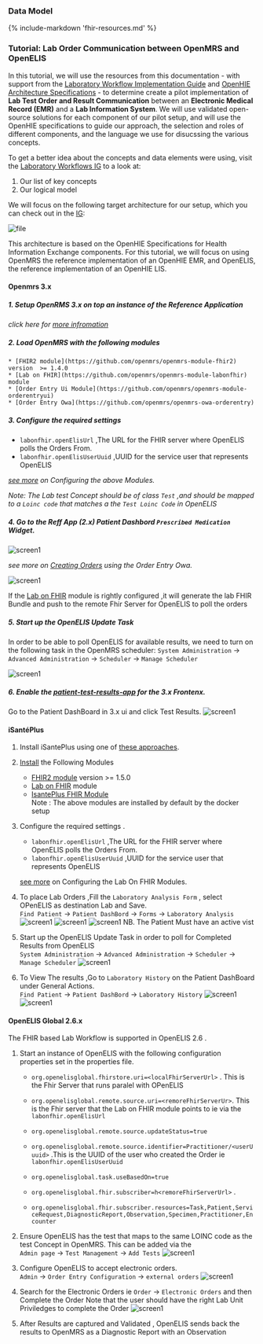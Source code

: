 

### Data Model
{%
    include-markdown 'fhir-resources.md'
%}

### Tutorial: Lab Order Communication between OpenMRS and OpenELIS

In this tutorial, we will use the resources from this documentation - with support from the [Laboratory Workflow Implementation Guide]() and [OpenHIE Architecture Specifications]() - to determine create a pilot implementation of **Lab Test Order and Result Communication** between an **Electronic Medical Record (EMR)** and a **Lab Information System**. We will use validated open-source solutions for each component of our pilot setup, and will use the OpenHIE specifications to guide our approach, the selection and roles of different components, and the language we use for disucssing the various concepts. 

To get a better idea about the concepts and data elements were using, visit the [Laboratory Workflows IG]() to a look at:
1. Our list of key concepts
2. Our logical model

We will focus on the following target architecture for our setup, which you can check out in the [IG]():

![file](../diagrams/out/hie-setup-overview.png)

This architecture is based on the OpenHIE Specifications for Health Information Exchange components. For this tutorial, we
will focus on using OpenMRS the reference implementation of an OpenHIE EMR, and OpenELIS, the reference implementation of an OpenHIE LIS. 
#### Openmrs 3.x

##### 1. Setup OpenRMS 3.x on top an instance of the Reference Application 
*click here for [more infromation](https://wiki.openmrs.org/display/projects/3.x+Implementer+Documentation)*

##### 2. Load OpenMRS with the following modules
    * [FHIR2 module](https://github.com/openmrs/openmrs-module-fhir2) version  >= 1.4.0 
    * [Lab on FHIR](https://github.com/openmrs/openmrs-module-labonfhir) module 
    * [Order Entry Ui Module](https://github.com/openmrs/openmrs-module-orderentryui)
    * [Order Entry Owa](https://github.com/openmrs/openmrs-owa-orderentry)   

##### 3. Configure the required settings 
  * `labonfhir.openElisUrl` ,The URL for the FHIR server where OpenELIS polls the Orders From.
  * `labonfhir.openElisUserUuid` ,UUID for the service user that represents OpenELIS 

*[see more](https://github.com/openmrs/openmrs-module-labonfhir#usage) on Configuring the above Modules.*

*Note: The Lab test Concept should be of class `Test` ,and should be mapped to a  `Loinc code` that matches a the `Test Loinc Code` in OpenELIS*


##### 4. Go to the Reff App (2.x) Patient Dashbord  `Prescribed Medication` Widget.
![screen1](img/widget.png) 

*see more on [Creating Orders](https://wiki.openmrs.org/display/projects/Order+Entry+UI+End+User+Guide+for+Creating+Drug+Orders) using the Order Entry Owa.*

![screen1](img/order.png)

If the [Lab on FHIR](https://github.com/openmrs/openmrs-module-labonfhir) module is rightly configured ,it will generate the lab FHIR Bundle and push to the remote Fhir Server for OpenELIS to poll the orders

##### 5. Start up the OpenELIS Update Task
In order to be able to poll OpenELIS for available results, we need to turn on the following task in the OpenMRS scheduler:
`System Administration` → `Advanced Administration` → `Scheduler` → `Manage Scheduler`

![screen1](img/omrsoe1.png)

##### 6. Enable the [patient-test-results-app](https://github.com/openmrs/openmrs-esm-patient-chart/tree/master/packages/esm-patient-test-results-app) for the 3.x Frontenx.
Go to the Patient DashBoard in 3.x ui and click Test Results. 
![screen1](img/test-results.png)

#### iSantéPlus
1. Install iSantePlus using one of [these approaches](https://github.com/IsantePlus/isanteplus_installation#isanteplus-installation).
	

1. [Install](https://wiki.openmrs.org/display/docs/Administering+Modules) the Following Modules
    * [FHIR2 module](https://github.com/openmrs/openmrs-module-fhir2) version  >= 1.5.0 
    * [Lab on FHIR](https://github.com/openmrs/openmrs-module-labonfhir) module 
    * [IsantePlus FHIR Module](https://github.com/IsantePlus/openmrs-module-isanteplus-fhir)  
  Note : The above modules are installed by default by the docker setup 

2. Configure the required settings .
    * `labonfhir.openElisUrl` ,The URL for the FHIR server where OpenELIS polls the Orders From.
    * `labonfhir.openElisUserUuid` ,UUID for the service user that represents OpenELIS 

    [see more](https://github.com/openmrs/openmrs-module-labonfhir#usage) on Configuring the Lab On FHIR Modules.  

3. To place Lab Orders ,Fill  the `Laboratory Analysis Form`  , select OPenELIS as destination Lab and Save.     
`Find Patient` → `Patient DashBord` → `Forms` → `Laboratory Analysis`
![screen1](img/dashbordForms.png)
![screen1](img/formslabAnalysis.png)
![screen1](img/labAnanlyisisForm.png)
NB. The Patient Must have an active vist

4. Start up the OpenELIS Update Task in order to poll for Completed Results from OpenELIS   
 `System Administration` → `Advanced Administration` → `Scheduler` → `Manage Scheduler`
 ![screen1](img/omrsoe1.png)

5. To View The results ,Go to `Laboratory History` on the Patient DashBoard under General Actions.     
`Find Patient` → `Patient DashBord` → `Laboratory History`
![screen1](img/dashbordLabHistory.png)
![screen1](img/labHistory.png)

#### OpenELIS Global 2.6.x 
The FHIR based Lab Workflow is supported in OpenELIS 2.6 .  

1. Start an instance of OpenELIS with the following configuration properties set in the properties file.

    * `org.openelisglobal.fhirstore.uri=<localFhirServerUrl>` . This is the Fhir Server that runs paralel with OPenELIS

    * `org.openelisglobal.remote.source.uri=<remoreFhirServerUr>`. This is the Fhir server that the Lab on FHIR module points to ie via the `labonfhir.openElisUrl`
    * `org.openelisglobal.remote.source.updateStatus=true`
    *  `org.openelisglobal.remote.source.identifier=Practitioner/<userUuuid>` .This is the UUID of the user who created the Order ie `labonfhir.openElisUserUuid`
    * `org.openelisglobal.task.useBasedOn=true`

    * `org.openelisglobal.fhir.subscriber=h<remoreFhirServerUrl>` .
    * `org.openelisglobal.fhir.subscriber.resources=Task,Patient,ServiceRequest,DiagnosticReport,Observation,Specimen,Practitioner,Encounter`

1. Ensure OpenELIS has the test that maps to the same LOINC code as the test Concept in OpenMRS.
This can be added via the  
 `Admin page` → `Test Management` → `Add Tests` 
![screen1](img/addTest.png)

1. Configure OpenELIS to accept electronic orders.   
`Admin` → `Order Entry Configuration` → `external orders`
![screen1](img/accepteorder.png)


1. Search for the Electronic Orders ie
 `Order` → `Electronic Orders` and then Complete the Order
Note that the user should have the right Lab Unit Priviledges to complete the Order
![screen1](img/eOrders.png)

1. After Results are captured and Validated , OpenELIS sends back the results to OpenMRS as a Diagnostic Report with an Observation 
